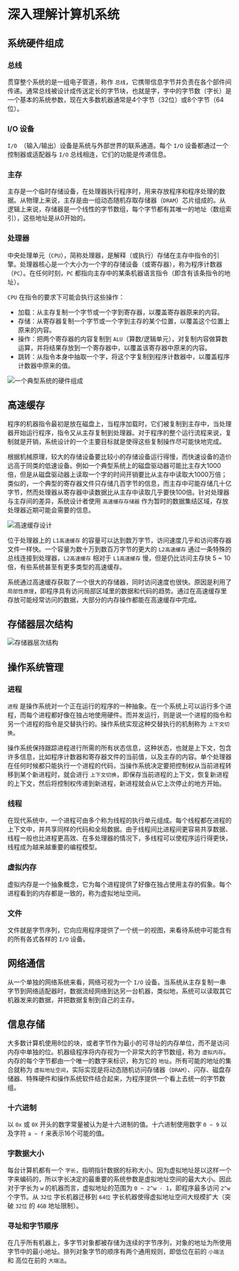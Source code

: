 # 深入理解计算机系统

## 系统硬件组成

### 总线

贯穿整个系统的是一组电子管道，称作 `总线`，它携带信息字节并负责在各个部件间传递。通常总线被设计成传送定长的字节块，也就是字，字中的字节数（字长）是一个基本的系统参数，现在大多数机器通常是4个字节（32位）或8个字节（64位）。

### I/O 设备

`I/O `（输入/输出）设备是系统与外部世界的联系通道。每个 `I/O` 设备都通过一个控制器或适配器与 `I/O` 总线相连，它们的功能是传递信息。

### 主存

主存是一个临时存储设备，在处理器执行程序时，用来存放程序和程序处理的数据。从物理上来说，主存是由一组动态随机存取存储器（`DRAM`）芯片组成的。从逻辑上来说，存储器是一个线性的字节数组，每个字节都有其唯一的地址（数组索引），这些地址是从0开始的。

### 处理器

中央处理单元（`CPU`），简称处理器，是解释（或执行）存储在主存中指令的引擎。处理器核心是一个大小为一个字的存储设备（或寄存器），称为程序计数器（`PC`）。在任何时刻，`PC` 都指向主存中的某条机器语言指令（即含有该条指令的地址）。

`CPU` 在指令的要求下可能会执行这些操作：

- 加载：从主存复制一个字节或一个字到寄存器，以覆盖寄存器原来的内容。
- 存储：从寄存器复制一个字节或一个字到主存的某个位置，以覆盖这个位置上原来的内容。
- 操作：把两个寄存器的内容复制到 `ALU`（算数/逻辑单元），对复制内容做算数运算，并将结果存放到一个寄存器中，以覆盖该寄存器中原来的内容。
- 跳转：从指令本身中抽取一个字，将这个字复制到程序计数器中，以覆盖程序计数器中原来的值。

![一个典型系统的硬件组成](D:\Java\code\VisualStudioCodeProjects\wch853.github.io/img/csapp/一个典型系统的硬件组成.png)

## 高速缓存

程序的机器指令最初是放在磁盘上，当程序加载时，它们被复制到主存中，当处理器开始运行程序，指令又从主存复制到处理器。对于程序的整个运行流程来说，复制就是开销，系统设计的一个主要目标就是使得这些复制操作尽可能快地完成。

根据机械原理，较大的存储设备要比较小的存储设备运行得慢，而快速设备的造价远高于同类的低速设备。例如一个典型系统上的磁盘驱动器可能比主存大1000倍，但是从磁盘驱动器上读取一个字的时间开销要比从主存中读取大1000万倍；类似的，一个典型的寄存器文件只存储几百字节的信息，而主存中可能存储几十亿字节，然而处理器从寄存器中读数据比从主存中读取几乎要快100倍。针对处理器与主存间的差异，系统设计者使用 `高速缓存存储器` 作为暂时的数据集结区域，存放处理器近期可能会需要的信息。

![高速缓存设计](D:\Java\code\VisualStudioCodeProjects\wch853.github.io/img/csapp/高速缓存设计.png)

位于处理器上的 `L1高速缓存` 的容量可以达到数万字节，访问速度几乎和访问寄存器文件一样快。一个容量为数十万到数百万字节的更大的 `L2高速缓存` 通过一条特殊的总线连接到处理器，`L2高速缓存` 相对于 `L1高速缓存` 慢，但是仍比访问主存快 5 ~ 10 倍，有些系统甚至有更多类型的高速缓存。

系统通过高速缓存获取了一个很大的存储器，同时访问速度也很快。原因是利用了 `局部性原理`，即程序具有访问局部区域里的数据和代码的趋势。通过在高速缓存里存放可能经常访问的数据，大部分的内存操作都能在高速缓存中完成。

## 存储器层次结构

![存储器层次结构](D:\Java\code\VisualStudioCodeProjects\wch853.github.io/img/csapp\存储器层次结构.png)

## 操作系统管理

### 进程

`进程` 是操作系统对一个正在运行的程序的一种抽象。在一个系统上可以运行多个进程，而每个进程都好像在独占地使用硬件。而并发运行，则是说一个进程的指令和另一个进程的指令是交替执行的。操作系统实现这种交替执行的机制称为 `上下文切换`。

操作系统保持跟踪进程进行所需的所有状态信息，这种状态，也就是上下文，包含许多信息，比如程序计数器和寄存器文件的当前值，以及主存的内容。单个处理器在任何时候都只能执行一个进程的代码，当操作系统决定要把控制权从当前进程转移到某个新进程时，就会进行 `上下文切换`，即保存当前进程的上下文，恢复新进程的上下文，然后将控制权传递到新进程，新进程就会从它上次停止的地方开始。

### 线程

在现代系统中，一个进程可由多个称为线程的执行单元组成。每个线程都在进程的上下文中，并共享同样的代码和全局数据。由于线程间比进程间更容易共享数据、线程一般也比进程更高效、在多处理器的情况下，多线程可以使程序运行得更快，线程成为越来越重要的编程模型。

### 虚拟内存

虚拟内存是一个抽象概念，它为每个进程提供了好像在独占使用主存的假象。每个进程看到的内存都是一致的，称为虚拟地址空间。

### 文件

文件就是字节序列，它向应用程序提供了一个统一的视图，来看待系统中可能含有的所有各式各样的 `I/O` 设备。

## 网络通信

从一个单独的网络系统来看，网络可视为一个 `I/O` 设备。当系统从主存复制一串字节到网络适配器时，数据流经网络到达另一台机器，类似地，系统可以读取其它机器发来的数据，并把数据复制到自己的主存。

## 信息存储

大多数计算机使用8位的块，或者字节作为最小的可寻址的内存单位，而不是访问内存中单独的位。机器级程序将内存视为一个非常大的字节数组，称为 `虚拟内存`。内存的每个字节都由一个唯一的数字来标识，称为它的 `地址`。所有可能的地址的集合就称为 `虚拟地址空间`，实际实现是将动态随机访问存储器（`DRAM`）、闪存、磁盘存储器、特殊硬件和操作系统软件结合起来，为程序提供一个看上去统一的字节数组。

### 十六进制

以 `0x` 或 `0X` 开头的数字常量被认为是十六进制的值。十六进制使用数字 `0 ~ 9` 以及字符 `a ~ f` 来表示16个可能的值。

### 字数据大小

每台计算机都有一个 `字长`，指明指针数据的标称大小。因为虚拟地址是以这样一个字来编码的，所以字长决定的最重要的系统参数是虚拟地址空间的最大大小。因此对于字长为 `w` 的机器而言，虚拟地址的范围为 `0 ~ 2^w - 1`，即程序最多访问 `2^w` 个字节。从 `32位` 字长机器迁移到 `64位` 字长机器使得虚拟地址空间大规模扩大（突破 `32位` 的 `4GB` 地址限制）。

### 寻址和字节顺序

在几乎所有机器上，多字节对象都被存储为连续的字节序列，对象的地址为所使用字节中的最小地址。排列对象字节的顺序有两个通用规则，即低位在前的 `小端法` 和 高位在前的 `大端法`。







































